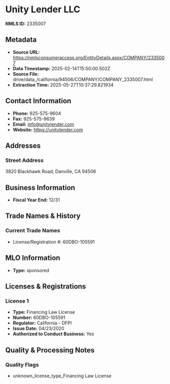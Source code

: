 # Unity Lender LLC

**NMLS ID:** 2335007

## Metadata
- **Source URL:** https://nmlsconsumeraccess.org/EntityDetails.aspx/COMPANY/2335007
- **Data Timestamp:** 2025-02-14T15:50:00.502Z
- **Source File:** drive/data_/california/94506/COMPANY/COMPANY_2335007.html
- **Extraction Time:** 2025-05-27T10:37:29.821934

## Contact Information
- **Phone:** 925-575-9604
- **Fax:** 925-575-9639
- **Email:** info@unitylender.com
- **Website:** https://unitylender.com

## Addresses
### Street Address
3820 Blackhawk Road; Danville, CA 94506

## Business Information
- **Fiscal Year End:** 12/31

## Trade Names & History
### Current Trade Names
- License/Registration #: 60DBO-105591

## MLO Information
- **Type:** sponsored

## Licenses & Registrations

### License 1
- **Type:** Financing Law License
- **Number:** 60DBO-105591
- **Regulator:** California - DFPI
- **Issue Date:** 04/23/2020
- **Authorized to Conduct Business:** Yes

## Quality & Processing Notes
### Quality Flags
- unknown_license_type_Financing Law License

